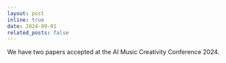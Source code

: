 ```yaml
---
layout: post
inline: true
date: 2024-09-01
related_posts: false
---
```


We have two papers accepted at the AI Music Creativity Conference 2024. [<i class="fa-solid fa-microphone-lines"></i>](https://aicomparts.com/projects/2024-aimc-extra-normal-AI-voice/)  [<i class="fa-solid fa-water"></i>](https://aicomparts.com/projects/2024-aimc-neuralacoustics/)